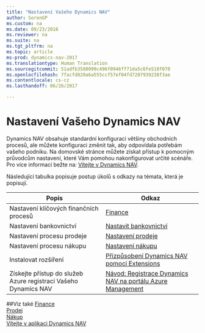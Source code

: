 ```yaml
---
title: "Nastavení Vašeho Dynamics NAV"
author: SorenGP
ms.custom: na
ms.date: 09/23/2016
ms.reviewer: na
ms.suite: na
ms.tgt_pltfrm: na
ms.topic: article
ms-prod: dynamics-nav-2017
ms.translationtype: Human Translation
ms.sourcegitcommit: 51adfb3588099c496f0946ff71da5c6fe518f070
ms.openlocfilehash: 7facfd820a6a555ccf57ef04fd7207939238f3ae
ms.contentlocale: cs-cz
ms.lasthandoff: 06/26/2017

---
```


# <a name="set-up-your-dynamics-nav"></a>Nastavení Vašeho Dynamics NAV
Dynamics NAV obsahuje standardní konfiguraci většiny obchodních procesů, ale můžete konfiguraci změnit tak, aby odpovídala potřebám vašeho podniku.
Na domovské stránce můžete získat přístup k pomocným průvodcům nastavení, které Vám pomohou nakonfigurovat určité scénáře. Pro více informací bežte na: [Vítejte v Dynamics NAV](across-get-started.md).  

Následující tabulka popisuje postup úkolů s odkazy na témata, která je popisují.

| Popis                                                                  | Odkaz                      |
|---------------------------------------------------------------------|--------------------------|
|Nastavení klíčových finančních procesů|[Finance](finance-setup-setup-finance-setup.md)|
|Nastavení bankovnictví|[Nastavit bankovnictví](bank-setup-banking.md)|
|Nastavení procesu prodeje|[Nastavení prodeje](sales-setup-sales.md)|
|Nastavení procesu nákupu|[Nastavení nákupu](purchasing-setup-purchasing.md)|
|Instalovat rozšíření|[Přizpůsobení Dynamics NAV pomocí Extensions](ui-extensions.md)|
|Získejte přístup do služeb Azure registrací Vašeho Dynamics NAV|[Návod: Registrace Dynamics NAV na portálu Azure Management](ui-how-register-dynamics-nav-azure.md)|

##<a name="see-also"></a>Viz také
[Finance](finance-setup.md)  
[Prodej](sales-manage-sales.md)  
[Nákup](purchasing-manage-purchasing.md)  
[Vítejte v aplikaci Dynamics NAV](across-get-started.md)  

